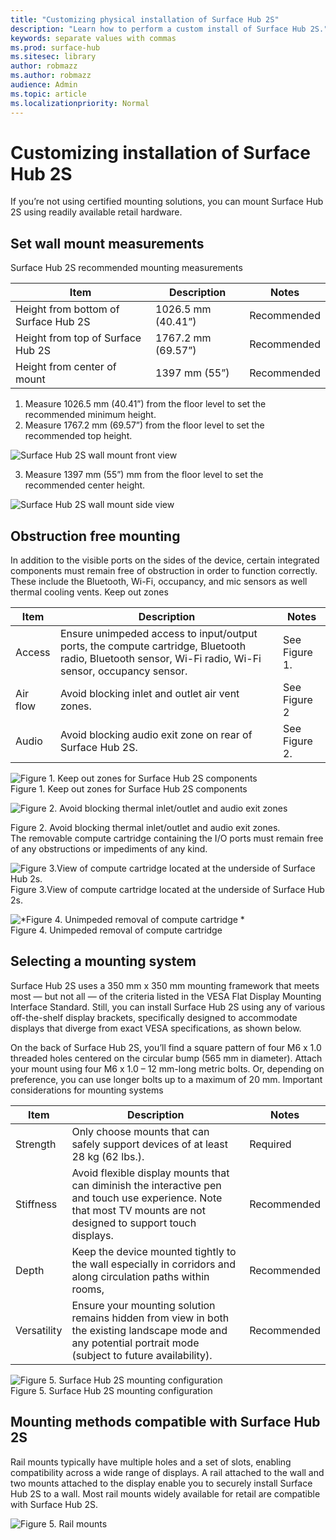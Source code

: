 ```yaml
---
title: "Customizing physical installation of Surface Hub 2S"
description: "Learn how to perform a custom install of Surface Hub 2S."
keywords: separate values with commas
ms.prod: surface-hub
ms.sitesec: library
author: robmazz
ms.author: robmazz
audience: Admin
ms.topic: article
ms.localizationpriority: Normal
---
```

# Customizing installation of Surface Hub 2S


If you’re not using certified mounting solutions, you can mount Surface Hub 2S using readily available retail hardware.

## Set wall mount measurements

Surface Hub 2S recommended mounting measurements

| Item                                 | Description        | Notes       |
| ------------------------------------ | ------------------ | ----------- |
| Height from bottom of Surface Hub 2S | 1026.5 mm (40.41”) | Recommended |
| Height from top of Surface Hub 2S    | 1767.2 mm (69.57”) | Recommended |
| Height from center of mount          | 1397 mm (55”)      | Recommended |

1. Measure 1026.5 mm (40.41”) from the floor level to set the recommended minimum height.
2. Measure 1767.2 mm (69.57”) from the floor level to set the recommended top height.

 
![*Surface Hub 2S wall mount front view*](images/sh2-wall-front.png) <br>
 

3. Measure 1397 mm (55”) mm from the floor level to set the recommended center height.

 
![*Surface Hub 2S wall mount side view*](images/sh2-wall-side.png) <br>
 

## Obstruction free mounting

In addition to the visible ports on the sides of the device, certain integrated components must remain free of obstruction in order to function correctly. These include the Bluetooth, Wi-Fi, occupancy, and mic sensors as well thermal cooling vents.
 Keep out zones

| Item     | Description                                                                                                                                           | Notes         |
| -------- | ----------------------------------------------------------------------------------------------------------------------------------------------------- | ------------- |
| Access   | Ensure unimpeded access to input/output ports, the compute cartridge, Bluetooth radio, Bluetooth sensor, Wi-Fi radio, Wi-Fi sensor, occupancy sensor. | See Figure 1. |
| Air flow | Avoid blocking inlet and outlet air vent zones.                                                                                                       | See Figure 2  |
| Audio    | Avoid blocking audio exit zone on rear of Surface Hub 2S.                                                                                             | See Figure 2. |

 
![*Figure 1. Keep out zones for Surface Hub 2S components*](images/sh2-keepout-zones.png) <br>
Figure 1. Keep out zones for Surface Hub 2S components
 
 
![*Figure 2. Avoid blocking thermal inlet/outlet and audio exit zones*](images/sh2-thermal-audio.png) <br>
 
Figure 2. Avoid blocking thermal inlet/outlet and audio exit zones.<br>
The removable compute cartridge containing the I/O ports must remain free of any obstructions or impediments of any kind.
 
![*Figure 3.View of compute cartridge located at the underside of Surface Hub 2s.*](images/sh2-ports.png) <br>
Figure 3.View of compute cartridge located at the underside of Surface Hub 2s.
 
![*Figure 4. Unimpeded removal of compute cartridge *](images/sh2-cartridge.png) <br>
Figure 4. Unimpeded removal of compute cartridge

## Selecting a mounting system

Surface Hub 2S uses a 350 mm x 350 mm mounting framework that meets most — but not all — of the criteria listed in the VESA Flat Display Mounting Interface Standard. Still, you can install Surface Hub 2S using any of various off-the-shelf display brackets, specifically designed to accommodate displays that diverge from exact VESA specifications, as shown below.
 
On the back of Surface Hub 2S, you’ll find a square pattern of four M6 x 1.0 threaded holes centered on the circular bump (565 mm in diameter). Attach your mount using four M6 x 1.0 – 12 mm-long metric bolts. Or, depending on preference, you can use longer bolts up to a maximum of 20 mm.
Important considerations for mounting systems

| **Item**    | **Description**                                                                                                                                                    | **Notes**   |
| ----------- | ------------------------------------------------------------------------------------------------------------------------------------------------------------------ | ----------- |
| Strength    | Only choose mounts that can safely support devices of at least 28 kg (62 lbs.).                                                                                    | Required    |
| Stiffness   | Avoid flexible display mounts that can diminish the interactive pen and touch use experience. Note that most TV mounts are not designed to support touch displays. | Recommended |
| Depth       | Keep the device mounted tightly to the wall especially in corridors and along circulation paths within rooms,                                                      | Recommended |
| Versatility | Ensure your mounting solution remains hidden from view in both the existing landscape mode and any  potential portrait mode (subject to future availability).      | Recommended |

 
![*Figure 5. Surface Hub 2S mounting configuration*](images/sh2-mount-config.png) <br>
Figure 5. Surface Hub 2S mounting configuration
 

## Mounting methods compatible with Surface Hub 2S

Rail mounts typically have multiple holes and a set of slots, enabling compatibility across a wide range of displays. A rail attached to the wall and two mounts attached to the display enable you to securely install Surface Hub 2S to a wall. Most rail mounts widely available for retail are compatible with Surface Hub 2S.
 
![*Figure 5. Rail mounts*](images/h2gen-railmount.png)<br>
 
 
 

